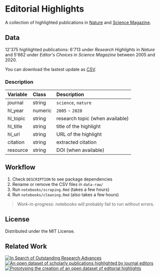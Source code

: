 # Editorial Highlights

A collection of highlighted publications in [Nature](https://www.nature.com) and [Science Magazine](https://science.sciencemag.org).


## Data

12'375 highlighted publications: 6'713 under *Research Highlights* in *Nature* and 5'662 under *Editor's Choices* in *Science Magazine* between 2005 and 2020.

You can download the lastest update as [CSV](https://raw.githubusercontent.com/zambujo/editorials/main/data/research_highlights.csv).


### Description

|Variable |Class     |Description                       |
|:--------|:---------|:---------------------------------|
|journal  |string    |`science`, `nature`               |
|hl_year  |numeric   |`2005` - `2020`                   |
|hl_topic |string    |research topic (when available)   |
|hl_title |string    |title of the highlight            |
|hl_url   |string    |URL of the highlight              |
|citation |string    |extracted citation                |
|resource |string    |DOI (when available)              |


## Workflow

1. Check `DESCRIPTION` to see package dependencies
2. Rename or remove the CSV files in `data-raw/`
3. Run `notebooks/scraping.Rmd` (takes a few hours)
4. Run `notebooks/cleaning.Rmd` (also takes a few hours)

> Work-in-progress: notebooks will probably fail to run without errors.

## License

Distributed under the MIT License.

## Related Work

[![In Search of Outstanding Research Advances](https://zenodo.org/badge/DOI/10.5281/zenodo.4155204.svg)](https://doi.org/10.5281/zenodo.4155204)  
[![An open dataset of scholarly publications highlighted by journal editors](https://zenodo.org/badge/DOI/10.5281/zenodo.4275660.svg)](https://doi.org/10.5281/zenodo.4275660)  
[![Prototyping the creation of an open dataset of editorial highlights](https://img.shields.io/badge/arXiv-2011.07910-b31b1b.svg)](https://arxiv.org/abs/2011.07910)  
